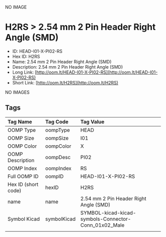 


  
NO IMAGE  
# H2RS > 2.54 mm 2 Pin Header Right Angle (SMD)

- ID: HEAD-I01-X-PI02-RS
- Hex ID: H2RS
- Name: 2.54 mm 2 Pin Header Right Angle (SMD)
- Description: 2.54 mm 2 Pin Header Right Angle (SMD)
- Long Link: [http://oom.lt/HEAD-I01-X-PI02-RS](http://oom.lt/HEAD-I01-X-PI02-RS)
- Short Link: [http://oom.lt/H2RS](http://oom.lt/H2RS)
  
NO IMAGES  
## Tags
  

|Tag Name|Tag Code|Tag Value|
| :--- | :--- | :--- |
|OOMP Type|oompType|HEAD|
|OOMP Size|oompSize|I01|
|OOMP Color|oompColor|X|
|OOMP Description|oompDesc|PI02|
|OOMP Index|oompIndex|RS|
|Full OOMP ID|oompID|HEAD-I01-X-PI02-RS|
|Hex ID (short code)|hexID|H2RS|
|name|name|2.54 mm 2 Pin Header Right Angle (SMD)|
|Symbol Kicad|symbolKicad|SYMBOL-kicad-kicad-symbols-Connector-Conn_01x02_Male|
||||
